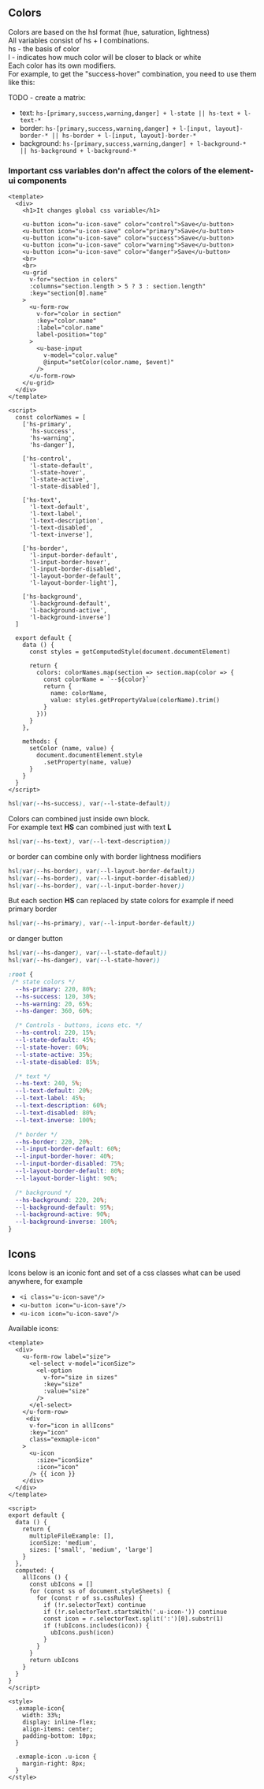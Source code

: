 ## Colors
Colors are based on the hsl format (hue, saturation, lightness) <br>
All variables consist of hs + l combinations.<br>
hs - the basis of color <br>
l - indicates how much color will be closer to black or white <br>
Each color has its own modifiers. <br>
For example, to get the "success-hover" combination, you need to use them like this: <br>

TODO - create a matrix:
  - text: `hs-[primary,success,warning,danger] + l-state || hs-text + l-text-*`
  - border: `hs-[primary,success,warning,danger] + l-[input, layout]-border-* || hs-border + l-[input, layout]-border-*`
  - background: `hs-[primary,success,warning,danger] + l-background-* || hs-background + l-background-*`
  
  
### **Important** css variables don\'n affect the colors of the element-ui components 

```vue 
<template>
  <div>
    <h1>It changes global css variable</h1>
    
    <u-button icon="u-icon-save" color="control">Save</u-button>
    <u-button icon="u-icon-save" color="primary">Save</u-button>
    <u-button icon="u-icon-save" color="success">Save</u-button>
    <u-button icon="u-icon-save" color="warning">Save</u-button>
    <u-button icon="u-icon-save" color="danger">Save</u-button>
    <br>
    <br>
    <u-grid
      v-for="section in colors"
      :columns="section.length > 5 ? 3 : section.length"
      :key="section[0].name"
    >
      <u-form-row
        v-for="color in section"
        :key="color.name"
        :label="color.name"
        label-position="top"
      >
        <u-base-input
          v-model="color.value"
          @input="setColor(color.name, $event)"
        />
      </u-form-row>
    </u-grid>
  </div>
</template>

<script>
  const colorNames = [
    ['hs-primary',
      'hs-success',
      'hs-warning',
      'hs-danger'],

    ['hs-control',
      'l-state-default',
      'l-state-hover',
      'l-state-active',
      'l-state-disabled'],

    ['hs-text',
      'l-text-default',
      'l-text-label',
      'l-text-description',
      'l-text-disabled',
      'l-text-inverse'],

    ['hs-border',
      'l-input-border-default',
      'l-input-border-hover',
      'l-input-border-disabled',
      'l-layout-border-default',
      'l-layout-border-light'],

    ['hs-background',
      'l-background-default',
      'l-background-active',
      'l-background-inverse']
  ]

  export default {
    data () {
      const styles = getComputedStyle(document.documentElement)

      return {
        colors: colorNames.map(section => section.map(color => {
          const colorName = `--${color}`
          return {
            name: colorName,
            value: styles.getPropertyValue(colorName).trim()
          }
        }))
      }
    },

    methods: {
      setColor (name, value) {
        document.documentElement.style
          .setProperty(name, value)
      }
    }
  }
</script>
```
```css
hsl(var(--hs-success), var(--l-state-default))
```

Colors can combined just inside own block. <br>
For example text **HS** can combined just with text **L**

```css
hsl(var(--hs-text), var(--l-text-description))
```

or border can combine only with border lightness modifiers
```css
hsl(var(--hs-border), var(--l-layout-border-default))
hsl(var(--hs-border), var(--l-input-border-disabled))
hsl(var(--hs-border), var(--l-input-border-hover))
```

But each section **HS** can replaced by state colors
for example if need primary border
```css
hsl(var(--hs-primary), var(--l-input-border-default))
```

or danger button
```css
hsl(var(--hs-danger), var(--l-state-default))
hsl(var(--hs-danger), var(--l-state-hover))
```

```css
:root {
 /* state colors */
  --hs-primary: 220, 80%;
  --hs-success: 120, 30%;
  --hs-warning: 20, 65%;
  --hs-danger: 360, 60%;

  /* Controls - buttons, icons etc. */
  --hs-control: 220, 15%;
  --l-state-default: 45%;
  --l-state-hover: 60%;
  --l-state-active: 35%;
  --l-state-disabled: 85%;

  /* text */
  --hs-text: 240, 5%;
  --l-text-default: 20%;
  --l-text-label: 45%;
  --l-text-description: 60%;
  --l-text-disabled: 80%;
  --l-text-inverse: 100%;

  /* border */
  --hs-border: 220, 20%;
  --l-input-border-default: 60%;
  --l-input-border-hover: 40%;
  --l-input-border-disabled: 75%;
  --l-layout-border-default: 80%;
  --l-layout-border-light: 90%;

  /* background */
  --hs-background: 220, 20%;
  --l-background-default: 95%;
  --l-background-active: 90%;
  --l-background-inverse: 100%;
}
```

## Icons
Icons below is an iconic font and set of a css classes what can be used anywhere, for example 

 - `<i class="u-icon-save"/>`
 - `<u-button icon="u-icon-save"/>`
 - `<u-icon icon="u-icon-save"/>`
 
Available icons:
 
```vue
<template>
  <div>
    <u-form-row label="size">
      <el-select v-model="iconSize">
        <el-option
          v-for="size in sizes"
          :key="size"
          :value="size"
        />
      </el-select>
    </u-form-row>
     <div
      v-for="icon in allIcons"
      :key="icon"
      class="exmaple-icon"
    >
      <u-icon
        :size="iconSize"
        :icon="icon"
      /> {{ icon }}
    </div>        
  </div>
</template>

<script>
export default {
  data () {
    return {
      multipleFileExample: [],
      iconSize: 'medium',
      sizes: ['small', 'medium', 'large']
    }
  },
  computed: {
    allIcons () {
      const ubIcons = []
      for (const ss of document.styleSheets) {
        for (const r of ss.cssRules) {
          if (!r.selectorText) continue
          if (!r.selectorText.startsWith('.u-icon-')) continue
          const icon = r.selectorText.split(':')[0].substr(1)
          if (!ubIcons.includes(icon)) {
            ubIcons.push(icon)
          }
        }
      }
      return ubIcons
    } 
  }
}
</script>

<style>
  .exmaple-icon{
    width: 33%;
    display: inline-flex;
    align-items: center;
    padding-bottom: 10px;
  }

  .exmaple-icon .u-icon {
    margin-right: 8px;
  }
</style>
```

